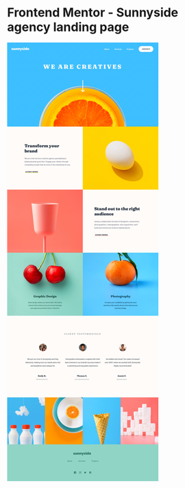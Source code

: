 # Frontend Mentor - Sunnyside agency landing page

![Design preview for the Sunnyside agency landing page coding challenge](./design/desktop-design.jpg)
